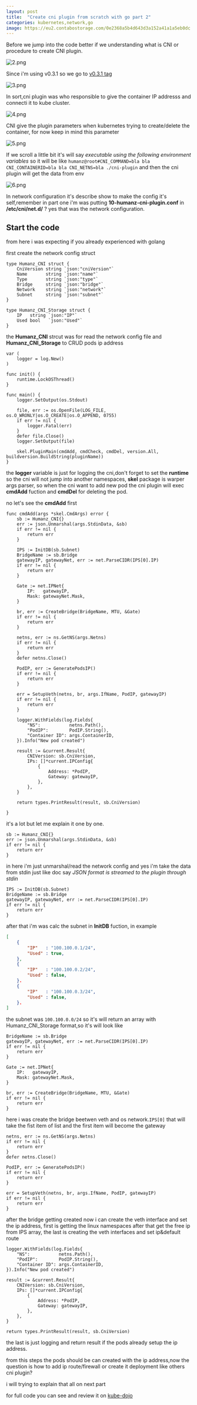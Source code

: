 ```yaml
---
layout: post
title:  "Create cni plugin from scratch with go part 2"
categories: kubernetes,network,go
image: https://eu2.contabostorage.com/0e2368a5b4d643d3a152a41a1a5eb0dc:kano/FP5jGEtaMAQZXXY.jpeg
---
```

Before we jump into the code better if we understanding what is CNI or procedure to create CNI plugin.

![2.png](../../assets/img/kubernetes/cni/5.png)

Since i'm using v0.3.1 so we go to [v0.3.1 tag](https://github.com/containernetworking/cni/blob/spec-v0.3.1/SPEC.md)



![3.png](../../assets/img/kubernetes/cni/6.png)

In sort,cni plugin was who responsible to give the container IP addresss and connecti it to kube cluster.

![4.png](../../assets/img/kubernetes/cni/7.png)

CNI give the plugin parameters when kubernetes trying to create/delete the container, for now keep in mind this parameter

![5.png](../../assets/img/kubernetes/cni/8.png)

If we scroll a little bit it's will say *executable using the following environment variables* so it will be like `humanz@root#CNI_COMMAND=bla bla CNI_CONTAINERID=bla bla CNI_NETNS=bla ./cni-plugin` and then the cni plugin will get the data from env

![6.png](../../assets/img/kubernetes/cni/9.png)

In network configuration it's describe show to make the config it's self,remember in part one i'm was putting **10-humanz-cni-plugin.conf** in **/etc/cni/net.d/** ? yes that was the network configuration.


## Start the code
from here i was expecting if you already experienced with golang

first create the network config struct

```golang
type Humanz_CNI struct {
	CniVersion string `json:"cniVersion"`
	Name       string `json:"name"`
	Type       string `json:"type"`
	Bridge     string `json:"bridge"`
	Network    string `json:"network"`
	Subnet     string `json:"subnet"`
}

type Humanz_CNI_Storage struct {
	IP   string `json:"IP"`
	Used bool   `json:"Used"`
}
```
 the **Humanz_CNI** strcut was for read the network config file and **Humanz_CNI_Storage** to CRUD pods ip address


```golang
var (
	logger = log.New()
)

func init() {
	runtime.LockOSThread()
}

func main() {
	logger.SetOutput(os.Stdout)

	file, err := os.OpenFile(LOG_FILE, os.O_WRONLY|os.O_CREATE|os.O_APPEND, 0755)
	if err != nil {
		logger.Fatal(err)
	}
	defer file.Close()
	logger.SetOutput(file)

	skel.PluginMain(cmdAdd, cmdCheck, cmdDel, version.All, buildversion.BuildString(pluginName))
}
```

the **logger** variable is just for logging the cni,don't forget to set the **runtime** so the cni will not jump into another namespaces, **skel** package is warper args parser, so when the cni want to add new pod the cni plugin will exec **cmdAdd** fuction and **cmdDel** for deleting the pod.

no let's see the **cmdAdd** first

```golang
func cmdAdd(args *skel.CmdArgs) error {
	sb := Humanz_CNI{}
	err := json.Unmarshal(args.StdinData, &sb)
	if err != nil {
		return err
	}

	IPS := InitDB(sb.Subnet)
	BridgeName := sb.Bridge
	gatewayIP, gatewayNet, err := net.ParseCIDR(IPS[0].IP)
	if err != nil {
		return err
	}

	Gate := net.IPNet{
		IP:   gatewayIP,
		Mask: gatewayNet.Mask,
	}

	br, err := CreateBridge(BridgeName, MTU, &Gate)
	if err != nil {
		return err
	}

	netns, err := ns.GetNS(args.Netns)
	if err != nil {
		return err
	}
	defer netns.Close()

	PodIP, err := GeneratePodsIP()
	if err != nil {
		return err
	}

	err = SetupVeth(netns, br, args.IfName, PodIP, gatewayIP)
	if err != nil {
		return err
	}

	logger.WithFields(log.Fields{
		"NS":           netns.Path(),
		"PodIP":        PodIP.String(),
		"Container ID": args.ContainerID,
	}).Info("New pod created")

	result := &current.Result{
		CNIVersion: sb.CniVersion,
		IPs: []*current.IPConfig{
			{
				Address: *PodIP,
				Gateway: gatewayIP,
			},
		},
	}

	return types.PrintResult(result, sb.CniVersion)

}
```

it's a lot but let me explain it one by one.

```golang
sb := Humanz_CNI{}
err := json.Unmarshal(args.StdinData, &sb)
if err != nil {
    return err
}
```
in here i'm just unmarshal/read the network config and yes i'm take the data from stdin just like doc say *JSON format is streamed to the plugin through stdin*

```golang
IPS := InitDB(sb.Subnet)
BridgeName := sb.Bridge
gatewayIP, gatewayNet, err := net.ParseCIDR(IPS[0].IP)
if err != nil {
    return err
}
```
after that i'm was calc the subnet in **InitDB** fuction, in example

```json
[
    {
        "IP"   : "100.100.0.1/24",
        "Used" : true,
    },
    {
        "IP"   : "100.100.0.2/24",
        "Used" : false,
    }.
    {
        "IP"   : "100.100.0.3/24",
        "Used" : false,
    }.    
]
```
the subnet was `100.100.0.0/24` so it's will return an array with Humanz_CNI_Storage format,so it's will look like

```golang
BridgeName := sb.Bridge
gatewayIP, gatewayNet, err := net.ParseCIDR(IPS[0].IP)
if err != nil {
    return err
}

Gate := net.IPNet{
    IP:   gatewayIP,
    Mask: gatewayNet.Mask,
}

br, err := CreateBridge(BridgeName, MTU, &Gate)
if err != nil {
    return err
}
```
here i was create the bridge beetwen veth and os network.`IPS[0]` that will take the fist item of list and the first item will become the gateway 

```golang
netns, err := ns.GetNS(args.Netns)
if err != nil {
    return err
}
defer netns.Close()

PodIP, err := GeneratePodsIP()
if err != nil {
    return err
}

err = SetupVeth(netns, br, args.IfName, PodIP, gatewayIP)
if err != nil {
    return err
}
```
after the bridge getting created now i can create the veth interface and set the ip address, first is getting the linux namespaces after that get the free ip from IPS array, the last is creating the veth interfaces and set ip&default route

```golang
logger.WithFields(log.Fields{
    "NS":           netns.Path(),
    "PodIP":        PodIP.String(),
    "Container ID": args.ContainerID,
}).Info("New pod created")

result := &current.Result{
    CNIVersion: sb.CniVersion,
    IPs: []*current.IPConfig{
        {
            Address: *PodIP,
            Gateway: gatewayIP,
        },
    },
}

return types.PrintResult(result, sb.CniVersion)
```

the last is just logging and return result if the pods already setup the ip address.

from this steps the pods should be can created with the ip address,now the question is how to add ip route/firewall or create it deployment like others cni plugin? 

i will trying to explain that all on next part


for full code you can see and review it on [kube-dojo](https://github.com/JustHumanz/Kube-dojo/tree/e3b24b1f837cacc607f84d646ea5d3fe07822b58/Network/CNI)

